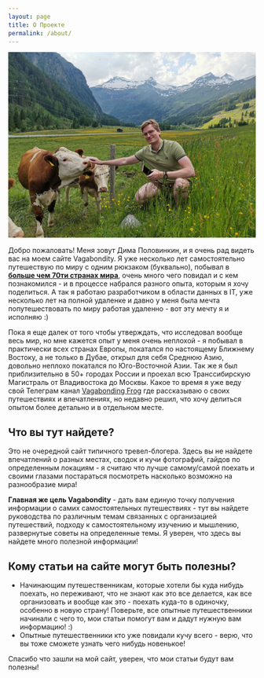 ```yaml
---
layout: page
title: О Проекте
permalink: /about/
---
```


![Cows in German Apls](german_cows.jpg)

Добро пожаловать! Меня зовут Дима Половинкин, и я очень рад видеть вас на моем сайте Vagabondity. Я уже несколько лет самостоятельно путешествую по миру с одним рюкзаком (буквально), побывал в <a href="/countries">**больше чем 70ти странах мира**</a>, очень много чего повидал и с кем познакомился - и в процессе набрался разного опыта, которым я хочу поделиться. А так я работаю разработчиком в области данных в IT, уже несколько лет на полной удаленке и давно у меня была мечта попутешествовать по миру работая удаленно - вот эту мечту я и исполняю :)

Пока я еще далек от того чтобы утверждать, что исследовал вообще весь мир, но мне кажется опыт у меня очень неплохой - я побывал в практически всех странах Европы, покатался по настоящему Ближнему Востоку, а не только в Дубае, открыл для себя Среднюю Азию, довольно неплохо покатался по Юго-Восточной Азии.
Так же я был приблизительно в 50+ городах России и проехал всю Транссибирскую Магистраль от Владивостока до Москвы. Какое то время я уже веду свой Телеграм канал <a href="https://t.me/vagabondingfrog">Vagabonding Frog</a> где рассказываю о своих путешествиях и впечатлениях, но недавно решил, что хочу делиться опытом более детально и в отдельном месте.

## Что вы тут найдете?
Это не очередной сайт типичного тревел-блогера. Здесь вы не найдете впечатлений о разных местах, сводок и кучи фотографий, гайдов по определенным локациям - я считаю что лучше самому/самой поехать и своими глазами постараться посмотреть насколько возможно на разнообразие мира!

**Главная же цель Vagabondity** - дать вам единую точку получения информации о самих самостоятельных путешествиях - тут вы найдете руководства по различным темам связанных с организацией путешествий, подходу к самостоятельному изучению и мышлению, развернутые советы на определенные темы. 
Я уверен, что здесь вы найдете много полезной информации!

## Кому статьи на сайте могут быть полезны?
- Начинающим путешественникам, которые хотели бы куда нибудь поехать, но переживают, что не знают как это все делается, как все организовать и вообще как это - поехать куда-то в одиночку, особенно в новую страну! Поверьте, все опытные путешественники начинали с чего то, мои статьи помогут вам и дадут нужную вам информацию! :)
- Опытные путешественники кто уже повидали кучу всего - верю, что вы тоже сможете узнать чего нибудь новенькое!

Спасибо что зашли на мой сайт, уверен, что мои статьи будут вам полезны!
